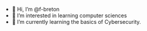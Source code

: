 - 👋 Hi, I’m @f-breton
- 👀 I’m interested in learning computer sciences
- 🌱 I’m currently learning the basics of Cybersecurity.


